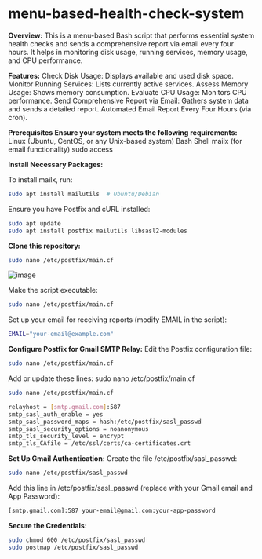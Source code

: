 # menu-based-health-check-system

**Overview:**
This is a menu-based Bash script that performs essential system health checks and sends a comprehensive report via email every four hours. It helps in monitoring disk usage, running services, memory usage, and CPU performance.

**Features:**
Check Disk Usage: Displays available and used disk space.
Monitor Running Services: Lists currently active services.
Assess Memory Usage: Shows memory consumption.
Evaluate CPU Usage: Monitors CPU performance.
Send Comprehensive Report via Email: Gathers system data and sends a detailed report.
Automated Email Report Every Four Hours (via cron).

**Prerequisites**
**Ensure your system meets the following requirements:**
Linux (Ubuntu, CentOS, or any Unix-based system)
Bash Shell
mailx (for email functionality)
sudo access

**Install Necessary Packages:**

To install mailx, run:
```bash
sudo apt install mailutils  # Ubuntu/Debian
```

Ensure you have Postfix and cURL installed:
```bash
sudo apt update
sudo apt install postfix mailutils libsasl2-modules
```
**Clone this repository:**
```bash
sudo nano /etc/postfix/main.cf
```
![image](https://github.com/user-attachments/assets/8a998ae8-1b66-42ec-bd4b-55188b98d2fe)

Make the script executable:
```bash
sudo nano /etc/postfix/main.cf
```

Set up your email for receiving reports (modify EMAIL in the script):
```bash
EMAIL="your-email@example.com"
```


**Configure Postfix for Gmail SMTP Relay:**
Edit the Postfix configuration file:
```bash
sudo nano /etc/postfix/main.cf
```

Add or update these lines:
sudo nano /etc/postfix/main.cf 
```bash
sudo nano /etc/postfix/main.cf

relayhost = [smtp.gmail.com]:587
smtp_sasl_auth_enable = yes
smtp_sasl_password_maps = hash:/etc/postfix/sasl_passwd
smtp_sasl_security_options = noanonymous
smtp_tls_security_level = encrypt
smtp_tls_CAfile = /etc/ssl/certs/ca-certificates.crt
```

**Set Up Gmail Authentication:**
Create the file /etc/postfix/sasl_passwd:
```bash
sudo nano /etc/postfix/sasl_passwd
```

Add this line in /etc/postfix/sasl_passwd (replace with your Gmail email and App Password):
```bash
[smtp.gmail.com]:587 your-email@gmail.com:your-app-password
```

**Secure the Credentials:**
```bash
sudo chmod 600 /etc/postfix/sasl_passwd
sudo postmap /etc/postfix/sasl_passwd
```






